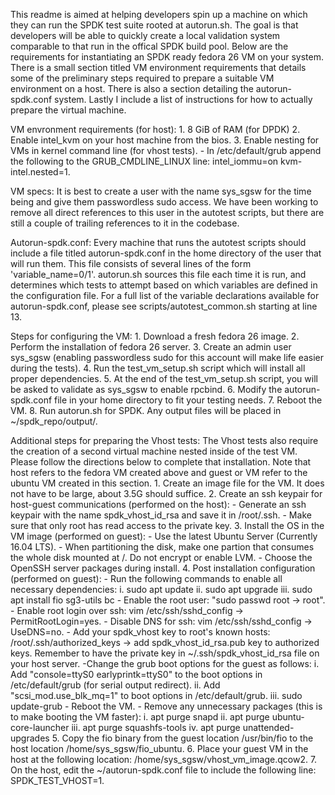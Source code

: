 This readme is aimed at helping developers spin up a machine on which they can run the SPDK test suite rooted at autorun.sh.
The goal is that developers will be able to quickly create a local validation system comparable to that run in the offical
SPDK build pool.
Below are the requirements for instantiating an SPDK ready fedora 26 VM on your system. There is a small section titled VM
environment requirements that details some of the preliminary steps required to prepare a suitable VM environment on a host.
There is also a section detailing the autorun-spdk.conf system. Lastly I include a list of instructions for how to actually
prepare the virtual machine.

VM envronment requirements (for host):
    1. 8 GiB of RAM (for DPDK)
    2. Enable intel_kvm on your host machine from the bios.
    3. Enable nesting for VMs in kernel command line (for vhost tests).
        - In /etc/default/grub append the following to the GRUB_CMDLINE_LINUX line: intel_iommu=on kvm-intel.nested=1.

VM specs:
    It is best to create a user with the name sys_sgsw for the time being and give them passwordless sudo access.
    We have been working to remove all direct references to this user in the autotest scripts, but there are still
    a couple of trailing references to it in the codebase.

Autorun-spdk.conf:
    Every machine that runs the autotest scripts should include a file titled autorun-spdk.conf in the home directory
    of the user that will run them. This file consists of several lines of the form 'variable_name=0/1'. autorun.sh sources
    this file each time it is run, and determines which tests to attempt based on which variables are defined in the
    configuration file. For a full list of the variable declarations available for autorun-spdk.conf, please see
    scripts/autotest_common.sh starting at line 13.

Steps for configuring the VM:
    1. Download a fresh fedora 26 image.
    2. Perform the installation of fedora 26 server.
    3. Create an admin user sys_sgsw (enabling passwordless sudo for this account will make life easier during the tests).
    4. Run the test_vm_setup.sh script which will install all proper dependencies.
    5. At the end of the test_vm_setup.sh script, you will be asked to validate as sys_sgsw to enable rpcbind.
    6. Modify the autorun-spdk.conf file in your home directory to fit your testing needs.
    7. Reboot the VM.
    8. Run autorun.sh for SPDK. Any output files will be placed in ~/spdk_repo/output/.

Additional steps for preparing the Vhost tests:
    The Vhost tests also require the creation of a second virtual machine nested inside of the test VM.
    Please follow the directions below to complete that installation. Note that host refers to the fedora VM
    created above and guest or VM refer to the ubuntu VM created in this section.
    1. Create an image file for the VM. It does not have to be large, about 3.5G should suffice.
    2. Create an ssh keypair for host-guest communications (performed on the host):
        - Generate an ssh keypair with the name spdk_vhost_id_rsa and save it in /root/.ssh.
        - Make sure that only root has read access to the private key.
    3. Install the OS in the VM image (performed on guest):
        - Use the latest Ubuntu Server (Currently 16.04 LTS).
        - When partitioning the disk, make one partion that consumes the whole disk mounted at /. Do not encrypt or enable LVM.
        - Choose the OpenSSH server packages during install.
    4. Post installation configuration (performed on guest):
        - Run the following commands to enable all necessary dependencies:
            i. sudo apt update
            ii. sudo apt upgrade
            iii. sudo apt install fio sg3-utils bc
        - Enable the root user: "sudo passwd root -> root".
        - Enable root login over ssh: vim /etc/ssh/sshd_config -> PermitRootLogin=yes.
        - Disable DNS for ssh: vim /etc/ssh/sshd_config -> UseDNS=no.
        - Add your spdk_vhost key to root's known hosts: /root/.ssh/authorized_keys -> add spdk_vhost_id_rsa.pub key to authorized keys.
        Remember to have the private key in ~/.ssh/spdk_vhost_id_rsa​ file on your host server.
        -Change the grub boot options for the guest as follows:
            i. Add "console=ttyS0 earlyprintk=ttyS0" to the boot options in /etc/default/grub (for serial output redirect).
            ii. Add "scsi_mod.use_blk_mq=1" to boot options in /etc/default/grub​.
            iii. sudo update-grub
        - Reboot the VM.
        - Remove any unnecessary packages (this is to make booting the VM faster):
            i. apt purge snapd
            ii. apt purge ubuntu-core-launcher
            iii. apt purge squashfs-tools
            iv. apt purge unattended-upgrades
    5. Copy the fio binary from the guest location /usr/bin/fio to the host location /home/sys_sgsw/fio_ubuntu.
    6. Place your guest VM in the host at the following location: /home/sys_sgsw/vhost_vm_image.qcow2.
    7. On the host, edit the ~/autorun-spdk.conf file to include the following line: SPDK_TEST_VHOST=1.
